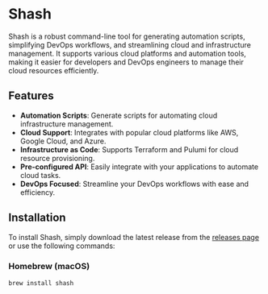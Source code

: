 # Shash

Shash is a robust command-line tool for generating automation scripts, simplifying DevOps workflows, and streamlining cloud and infrastructure management. It supports various cloud platforms and automation tools, making it easier for developers and DevOps engineers to manage their cloud resources efficiently.

## Features

- **Automation Scripts**: Generate scripts for automating cloud infrastructure management.
- **Cloud Support**: Integrates with popular cloud platforms like AWS, Google Cloud, and Azure.
- **Infrastructure as Code**: Supports Terraform and Pulumi for cloud resource provisioning.
- **Pre-configured API**: Easily integrate with your applications to automate cloud tasks.
- **DevOps Focused**: Streamline your DevOps workflows with ease and efficiency.

## Installation

To install Shash, simply download the latest release from the [releases page](https://github.com/yourusername/shash/releases) or use the following commands:

### Homebrew (macOS)
```sh
brew install shash
